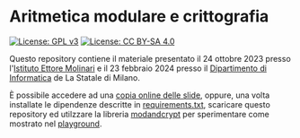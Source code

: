 # Aritmetica modulare e crittografia

[![License: GPL v3](https://img.shields.io/badge/License-GPL%20v3-blue.svg)](http://www.gnu.org/licenses/gpl-3.0)
[![License: CC BY-SA 4.0](https://img.shields.io/badge/License-CC%20BY--SA%204.0-blue.svg)](http://creativecommons.org/licenses/by-sa/4.0/)

Questo repository contiene il materiale presentato il 24 ottobre 2023 presso
l'[Istituto Ettore Molinari](https://www.istitutomolinari.edu.it/) e il 23
febbraio 2024 presso il [Dipartimento di Informatica](https://www.di.unimi.it/)
de La Statale di Milano.

È possibile accedere ad una [copia online delle slide](https://mapio.github.io/modandcrypt/), 
oppure, una volta installate le dipendenze descritte in [requirements.txt](/requirements.txt), 
scaricare questo repository ed utilzzare la libreria [modandcrypt](/modandcrypt/) per sperimentare 
come mostrato nel [playground](/Playground.ipynb).